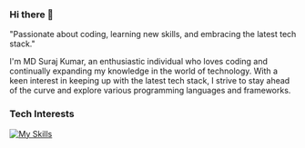 ### Hi there 👋

<!--
**suraj20028/suraj20028** is a ✨ _special_ ✨ repository because its `README.md` (this file) appears on your GitHub profile.

Here are some ideas to get you started:

- 🔭 I’m currently working on ...
- 🌱 I’m currently learning ...
- 👯 I’m looking to collaborate on ...
- 🤔 I’m looking for help with ...
- 💬 Ask me about ...
- 📫 How to reach me: ...
- 😄 Pronouns: ...
- ⚡ Fun fact: ...
-->
"Passionate about coding, learning new skills, and embracing the latest tech stack."

I'm MD Suraj Kumar, an enthusiastic individual who loves coding and continually expanding my knowledge in the world of technology. With a keen interest in keeping up with the latest tech stack, I strive to stay ahead of the curve and explore various programming languages and frameworks.

### Tech Interests
[![My Skills](https://skillicons.dev/icons?i=python,javascript,html,css,bootstrap,java,c,cpp,flutter,firebase,kotlin,dart,mongodb,mysql,django,nodejs,figma&theme=dark)](https://skillicons.dev)

